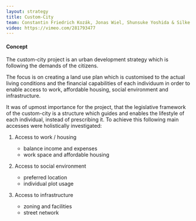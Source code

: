 ```yaml
---
layout: strategy
title: Custom-City
team: Constantin Friedrich Kozák, Jonas Wiel, Shunsuke Yoshida & Silke Weise
video: https://vimeo.com/281793477
---
```


#### Concept

The custom-city project is an urban development strategy which is following the demands of the citizens.

The focus is on creating a land use plan which is customised to the actual living conditions and the financial capabilities of each individuum in order to enable access to work, affordable housing, social environment and infrastructure.

It was of upmost importance for the project, that the legislative framework of the custom-city is a structure which guides and enables the lifestyle of each individual, instead of prescribing it. To achieve this following main accesses were holistically investigated:

1. Access to work / housing
    - balance income and expenses
    - work space and affordable housing

2. Access to social environment
    - preferred location
    - individual plot usage

3. Access to infrastructure
    - zoning and facilities
    - street network